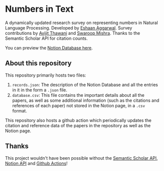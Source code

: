 # Numbers in Text
A dynamically updated research survey on representing numbers in Natural Language Processing. 
Developed by [Eshaan Aggarwal](https://www.linkedin.com/in/eshaan-aggarwal/). Survey contributions by [Avijit Thawani](https://avi-jit.github.io/) and [Swaroop Mishra](https://swarooprm.github.io/). Thanks to the Semantic Scholar API for citation counts.

You can preview the [Notion Database here](https://www.notion.so/4fdead36e192423594f079253f59234f).

## About this repository
This repository primarily hosts two files:
1. `records.json`: The description of the Notion Database and all the entries in it in the form a `.json` file.
2. `database.csv`: This file contains the important details about all the papers, as well as some additional information (such as the citations and references of each paper) not stored in the Notion page, in a `.csv` format.

This repository also hosts a github action which periodically updates the citation and reference data of the papers in the repository as well as the Notion page.

## Thanks
This project wouldn't have been possible without the [Semantic Scholar API](https://www.semanticscholar.org/product/api), [Notion API](https://notionapi.readme.io/) and [Github Actions](https://github.com/features/actions)!
